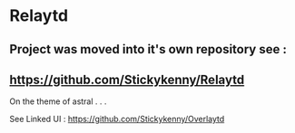 # Relaytd

## Project was moved into it's own repository see :

## https://github.com/Stickykenny/Relaytd

On the theme of astral . . .


See Linked UI : https://github.com/Stickykenny/Overlaytd